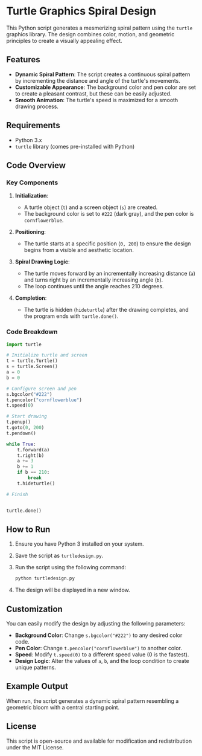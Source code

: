# Turtle Graphics Spiral Design

This Python script generates a mesmerizing spiral pattern using the `turtle` graphics library. The design combines color, motion, and geometric principles to create a visually appealing effect.

## Features

- **Dynamic Spiral Pattern**: The script creates a continuous spiral pattern by incrementing the distance and angle of the turtle's movements.
- **Customizable Appearance**: The background color and pen color are set to create a pleasant contrast, but these can be easily adjusted.
- **Smooth Animation**: The turtle's speed is maximized for a smooth drawing process.

## Requirements

- Python 3.x
- `turtle` library (comes pre-installed with Python)

## Code Overview

### Key Components

1. **Initialization**:

   - A turtle object (`t`) and a screen object (`s`) are created.
   - The background color is set to `#222` (dark gray), and the pen color is `cornflowerblue`.

2. **Positioning**:

   - The turtle starts at a specific position (`0, 200`) to ensure the design begins from a visible and aesthetic location.

3. **Spiral Drawing Logic**:

   - The turtle moves forward by an incrementally increasing distance (`a`) and turns right by an incrementally increasing angle (`b`).
   - The loop continues until the angle reaches 210 degrees.

4. **Completion**:

   - The turtle is hidden (`hideturtle`) after the drawing completes, and the program ends with `turtle.done()`.

### Code Breakdown

```python
import turtle

# Initialize turtle and screen
t = turtle.Turtle()
s = turtle.Screen()
a = 0
b = 0

# Configure screen and pen
s.bgcolor("#222")
t.pencolor("cornflowerblue")
t.speed(0)

# Start drawing
t.penup()
t.goto(0, 200)
t.pendown()

while True:
    t.forward(a)
    t.right(b)
    a += 3
    b += 1
    if b == 210:
        break
    t.hideturtle()

# Finish


turtle.done()
```

## How to Run

1. Ensure you have Python 3 installed on your system.

2. Save the script as `turtledesign.py`.

3. Run the script using the following command:

   ```bash
   python turtledesign.py
   ```

4. The design will be displayed in a new window.

## Customization

You can easily modify the design by adjusting the following parameters:

- **Background Color**: Change `s.bgcolor("#222")` to any desired color code.
- **Pen Color**: Change `t.pencolor("cornflowerblue")` to another color.
- **Speed**: Modify `t.speed(0)` to a different speed value (0 is the fastest).
- **Design Logic**: Alter the values of `a`, `b`, and the loop condition to create unique patterns.

## Example Output

When run, the script generates a dynamic spiral pattern resembling a geometric bloom with a central starting point.

## License

This script is open-source and available for modification and redistribution under the MIT License.

